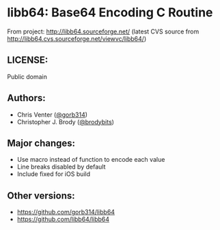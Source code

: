 libb64: Base64 Encoding C Routine
=================================

From project: <http://libb64.sourceforge.net/> (latest CVS source from <http://libb64.cvs.sourceforge.net/viewvc/libb64/>)

LICENSE:
--------

Public domain

Authors:
--------

- Chris Venter ([@gorb314](https://github.com/gorb314))
- Christopher J. Brody ([@brodybits](https://github.com/brodybits))

Major changes:
--------------

- Use macro instead of function to encode each value
- Line breaks disabled by default
- Include fixed for iOS build

Other versions:
---------------

- <https://github.com/gorb314/libb64>
- <https://github.com/libb64/libb64>
